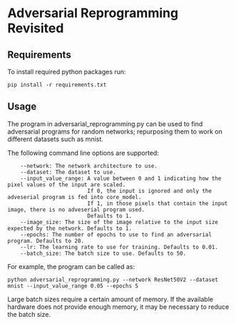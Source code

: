 # Adversarial Reprogramming Revisited

## Requirements

To install required python packages run:

```
pip install -r requirements.txt
```

## Usage

The program in adversarial_reprogramming.py can be used to find adversarial programs for random networks; repurposing them to work on different datasets such as mnist.

The following command line options are supported:

```
    --network: The network architecture to use.
    --dataset: The dataset to use.
    --input_value_range: A value between 0 and 1 indicating how the pixel values of the input are scaled.
                         If 0, the input is ignored and only the adveserial program is fed into core_model.
                         If 1, in those pixels that contain the input image, there is no adveserial program used.
                         Defaults to 1.
    --image_size: The size of the image relative to the input size expected by the network. Defaults to 1.
    --epochs: The number of epochs to use to find an adversarial program. Defaults to 20.
    --lr: The learning rate to use for training. Defaults to 0.01.
    --batch_size: The batch size to use. Defaults to 50.
```

For example, the program can be called as:

```
python adversarial_reprogramming.py --network ResNet50V2 --dataset mnist --input_value_range 0.05 --epochs 5
```        

Large batch sizes require a certain amount of memory. If the available hardware does not provide enough memory, it may be necessary to reduce the batch size.
